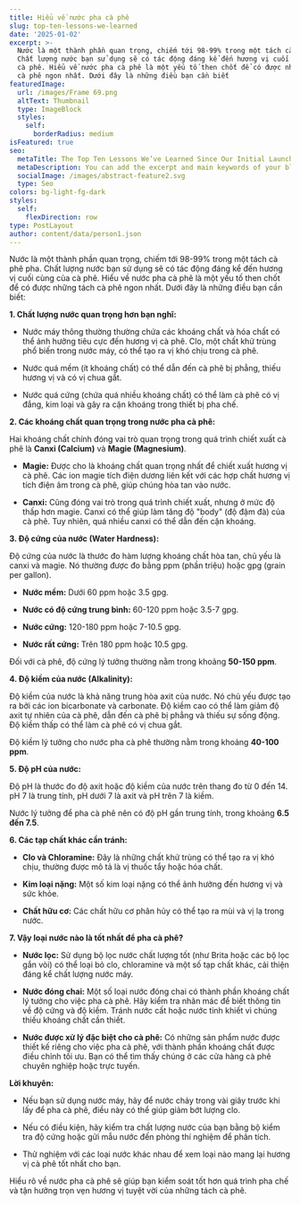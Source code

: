 ```yaml
---
title: Hiểu về nước pha cà phê
slug: top-ten-lessons-we-learned
date: '2025-01-02'
excerpt: >-
  Nước là một thành phần quan trọng, chiếm tới 98-99% trong một tách cà phê pha.
  Chất lượng nước bạn sử dụng sẽ có tác động đáng kể đến hương vị cuối cùng của
  cà phê. Hiểu về nước pha cà phê là một yếu tố then chốt để có được những tách
  cà phê ngon nhất. Dưới đây là những điều bạn cần biết
featuredImage:
  url: /images/Frame 69.png
  altText: Thumbnail
  type: ImageBlock
  styles:
    self:
      borderRadius: medium
isFeatured: true
seo:
  metaTitle: The Top Ten Lessons We’ve Learned Since Our Initial Launch
  metaDescription: You can add the excerpt and main keywords of your blog post here.
  socialImage: /images/abstract-feature2.svg
  type: Seo
colors: bg-light-fg-dark
styles:
  self:
    flexDirection: row
type: PostLayout
author: content/data/person1.json
---
```

Nước là một thành phần quan trọng, chiếm tới 98-99% trong một tách cà phê pha. Chất lượng nước bạn sử dụng sẽ có tác động đáng kể đến hương vị cuối cùng của cà phê. Hiểu về nước pha cà phê là một yếu tố then chốt để có được những tách cà phê ngon nhất. Dưới đây là những điều bạn cần biết:

**1. Chất lượng nước quan trọng hơn bạn nghĩ:**

*   Nước máy thông thường thường chứa các khoáng chất và hóa chất có thể ảnh hưởng tiêu cực đến hương vị cà phê. Clo, một chất khử trùng phổ biến trong nước máy, có thể tạo ra vị khó chịu trong cà phê.

*   Nước quá mềm (ít khoáng chất) có thể dẫn đến cà phê bị phẳng, thiếu hương vị và có vị chua gắt.

*   Nước quá cứng (chứa quá nhiều khoáng chất) có thể làm cà phê có vị đắng, kim loại và gây ra cặn khoáng trong thiết bị pha chế.

**2. Các khoáng chất quan trọng trong nước pha cà phê:**

Hai khoáng chất chính đóng vai trò quan trọng trong quá trình chiết xuất cà phê là **Canxi (Calcium)** và **Magie (Magnesium)**.

*   **Magie:** Được cho là khoáng chất quan trọng nhất để chiết xuất hương vị cà phê. Các ion magie tích điện dương liên kết với các hợp chất hương vị tích điện âm trong cà phê, giúp chúng hòa tan vào nước.

*   **Canxi:** Cũng đóng vai trò trong quá trình chiết xuất, nhưng ở mức độ thấp hơn magie. Canxi có thể giúp làm tăng độ "body" (độ đậm đà) của cà phê. Tuy nhiên, quá nhiều canxi có thể dẫn đến cặn khoáng.

**3. Độ cứng của nước (Water Hardness):**

Độ cứng của nước là thước đo hàm lượng khoáng chất hòa tan, chủ yếu là canxi và magie. Nó thường được đo bằng ppm (phần triệu) hoặc gpg (grain per gallon).

*   **Nước mềm:** Dưới 60 ppm hoặc 3.5 gpg.

*   **Nước có độ cứng trung bình:** 60-120 ppm hoặc 3.5-7 gpg.

*   **Nước cứng:** 120-180 ppm hoặc 7-10.5 gpg.

*   **Nước rất cứng:** Trên 180 ppm hoặc 10.5 gpg.

Đối với cà phê, độ cứng lý tưởng thường nằm trong khoảng **50-150 ppm**.

**4. Độ kiềm của nước (Alkalinity):**

Độ kiềm của nước là khả năng trung hòa axit của nước. Nó chủ yếu được tạo ra bởi các ion bicarbonate và carbonate. Độ kiềm cao có thể làm giảm độ axit tự nhiên của cà phê, dẫn đến cà phê bị phẳng và thiếu sự sống động. Độ kiềm thấp có thể làm cà phê có vị chua gắt.

Độ kiềm lý tưởng cho nước pha cà phê thường nằm trong khoảng **40-100 ppm**.

**5. Độ pH của nước:**

Độ pH là thước đo độ axit hoặc độ kiềm của nước trên thang đo từ 0 đến 14. pH 7 là trung tính, pH dưới 7 là axit và pH trên 7 là kiềm.

Nước lý tưởng để pha cà phê nên có độ pH gần trung tính, trong khoảng **6.5 đến 7.5**.

**6. Các tạp chất khác cần tránh:**

*   **Clo và Chloramine:** Đây là những chất khử trùng có thể tạo ra vị khó chịu, thường được mô tả là vị thuốc tẩy hoặc hóa chất.

*   **Kim loại nặng:** Một số kim loại nặng có thể ảnh hưởng đến hương vị và sức khỏe.

*   **Chất hữu cơ:** Các chất hữu cơ phân hủy có thể tạo ra mùi và vị lạ trong nước.

**7. Vậy loại nước nào là tốt nhất để pha cà phê?**

*   **Nước lọc:** Sử dụng bộ lọc nước chất lượng tốt (như Brita hoặc các bộ lọc gắn vòi) có thể loại bỏ clo, chloramine và một số tạp chất khác, cải thiện đáng kể chất lượng nước máy.

*   **Nước đóng chai:** Một số loại nước đóng chai có thành phần khoáng chất lý tưởng cho việc pha cà phê. Hãy kiểm tra nhãn mác để biết thông tin về độ cứng và độ kiềm. Tránh nước cất hoặc nước tinh khiết vì chúng thiếu khoáng chất cần thiết.

*   **Nước được xử lý đặc biệt cho cà phê:** Có những sản phẩm nước được thiết kế riêng cho việc pha cà phê, với thành phần khoáng chất được điều chỉnh tối ưu. Bạn có thể tìm thấy chúng ở các cửa hàng cà phê chuyên nghiệp hoặc trực tuyến.

**Lời khuyên:**

*   Nếu bạn sử dụng nước máy, hãy để nước chảy trong vài giây trước khi lấy để pha cà phê, điều này có thể giúp giảm bớt lượng clo.

*   Nếu có điều kiện, hãy kiểm tra chất lượng nước của bạn bằng bộ kiểm tra độ cứng hoặc gửi mẫu nước đến phòng thí nghiệm để phân tích.

*   Thử nghiệm với các loại nước khác nhau để xem loại nào mang lại hương vị cà phê tốt nhất cho bạn.

Hiểu rõ về nước pha cà phê sẽ giúp bạn kiểm soát tốt hơn quá trình pha chế và tận hưởng trọn vẹn hương vị tuyệt vời của những tách cà phê.

